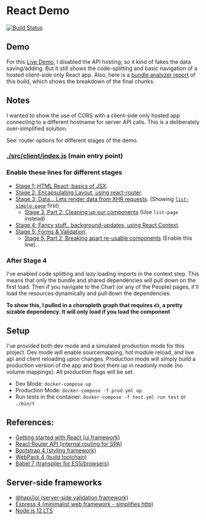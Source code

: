 # React Demo

[![Build Status](https://travis-ci.org/nathanb/sandbox-react.svg?branch=master)](https://travis-ci.org/nathanb/sandbox-react)

## Demo
For this [Live Demo](http://sandbox-react.iws.io/), I disabled the API hosting; so it kind of fakes the data saving/adding. But it still shows the code-splitting and basic navigation of a hosted client-side only React app. Also, here is a [bundle analyzer report](http://sandbox-react.iws.io/report.html) of this build, which shows the breakdown of the final chunks.

## Notes
I wanted to show the use of CORS with a client-side only hosted app connecting to a different hostname for server API calls. This is a deliberately over-simplified solution.

See: router options for different stages of the demo.

### [./src/client/index.js](./src/client/index.js) (main entry point)

### Enable these lines for different stages
 - [Stage 1; HTML React; basics of JSX](https://github.com/nathanb/sandbox-react/blob/master/src/client/index.js#L5).
 - [Stage 2; Encapsulating Layout, using react-router](https://github.com/nathanb/sandbox-react/blob/master/src/client/index.js#L6).
 - [Stage 3; Data... Lets render data from XHR requests](https://github.com/nathanb/sandbox-react/blob/master/src/client/index.js#L7). (Showing [`list-simple-page`](https://github.com/nathanb/sandbox-react/blob/master/src/client/components/start-people/routes.js#L7) first)
   - [Stage 3, Part 2; Cleaning up our components](https://github.com/nathanb/sandbox-react/blob/master/src/client/components/start-people/routes.js#L7) (Use `list-page` instead)
 - [Stage 4; Fancy stuff.. background-updates, using React Context](https://github.com/nathanb/sandbox-react/blob/master/src/client/index.js#L8).
 - [Stage 5; Forms & Validation](https://github.com/nathanb/sandbox-react/blob/master/src/client/index.js#L9).
   - [Stage 5, Part 2; Breaking apart re-usable components](https://github.com/nathanb/sandbox-react/blob/master/src/client/components/start-forms/routes.js#L10) (Enable this line).
   
   
### After Stage 4
I've enabled code splitting and lazy loading imports in the context step. This means that only the bundle and shared dependencies will pull down on the first load. Then if you navigate to the Chart (or any of the People) pages, it'll load the resources dynamically and pull down the dependencies.  

**To show this, I pulled in a choropleth graph that requires `d3`, a pretty sizable dependency. It will only load if you load the component** 

## Setup

I've provided both dev mode and a simulated production mode for this project. Dev mode will enable sourcemapping, hot module reload, and live api and client reloading upon changes.  Production mode will simply build a production version of the app and boot them up in readonly mode (no volume mappings). All production flags will be set.

 - Dev Mode: `docker-compose up`
 - Production Mode: `docker-compose -f prod.yml up`
 - Run tests in the container: `docker-compose -f test.yml run test` or `./bin/t`

## References:
 - [Getting started with React (ui framework)](https://reactjs.org/docs/getting-started.html#learn-react)
 - [React Router API (internal routing for SPA)](https://reacttraining.com/react-router/web/guides/quick-start)
 - [Bootstrap 4 (styling framework)](https://getbootstrap.com/docs/4.4/getting-started/introduction/)
 - [WebPack 4 (build toolchain)](https://webpack.js.org/configuration/)
 - [Babel 7 (transpiler for ES5/browsers)](https://babeljs.io/docs/en/)

## Server-side frameworks
 - [@hapi/joi (server-side validation framework)](https://hapi.dev/family/joi/)
 - [Express 4 (minimalist web framework - simplifies http)](https://expressjs.com/en/guide/routing.html)
 - [Node.js 12 LTS](https://nodejs.org/dist/latest-v12.x/docs/api/)
